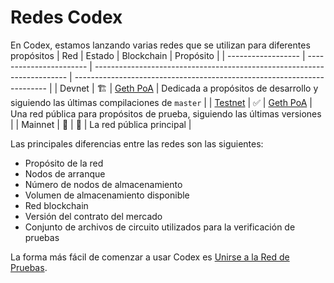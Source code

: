 # Redes Codex

En Codex, estamos lanzando varias redes que se utilizan para diferentes propósitos
| Red                | Estado                  | Blockchain                                                              | Propósito                                                                 |
| ------------------ | ----------------------- | ----------------------------------------------------------------------- | ----------------------------------------------------------------------- |
| Devnet             | :building_construction: | [Geth PoA](https://geth.ethereum.org/docs/fundamentals/private-network) | Dedicada a propósitos de desarrollo y siguiendo las últimas compilaciones de `master` |
| [Testnet](testnet) | :white_check_mark:      | [Geth PoA](https://geth.ethereum.org/docs/fundamentals/private-network) | Una red pública para propósitos de prueba, siguiendo las últimas versiones        |
| Mainnet            | :construction:          | :construction:                                                          | La red pública principal                                                   |

Las principales diferencias entre las redes son las siguientes:
- Propósito de la red
- Nodos de arranque
- Número de nodos de almacenamiento
- Volumen de almacenamiento disponible
- Red blockchain
- Versión del contrato del mercado
- Conjunto de archivos de circuito utilizados para la verificación de pruebas

La forma más fácil de comenzar a usar Codex es [Unirse a la Red de Pruebas](testnet).
